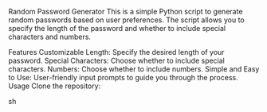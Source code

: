 Random Password Generator
This is a simple Python script to generate random passwords based on user preferences. The script allows you to specify the length of the password and whether to include special characters and numbers.

Features
Customizable Length: Specify the desired length of your password.
Special Characters: Choose whether to include special characters.
Numbers: Choose whether to include numbers.
Simple and Easy to Use: User-friendly input prompts to guide you through the process.
Usage
Clone the repository:

sh
